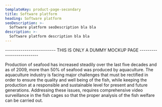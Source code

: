 ```yaml
---
templateKey: product-page-secondary
title: Software platform
heading: Software platform
seoDescription: >-
  Software platform seoDescription bla bla
description: >-
  Software platform description bla bla
---
```



-------------------------- THIS IS ONLY A DUMMY MOCKUP PAGE --------------------------

Production of seafood has increased steadily over the last five decades and as of 2009, more than 50% of seafood was produced by aquaculture. The aquaculture industry is facing major challenges that must be rectified in order to ensure the quality and well being of the fish, while keeping the production at a responsible and sustainable level for present and future generations. Addressing these issues, requires comprehensive video surveillance in the fish cages so that the proper analysis of the fish welfare can be carried out.

